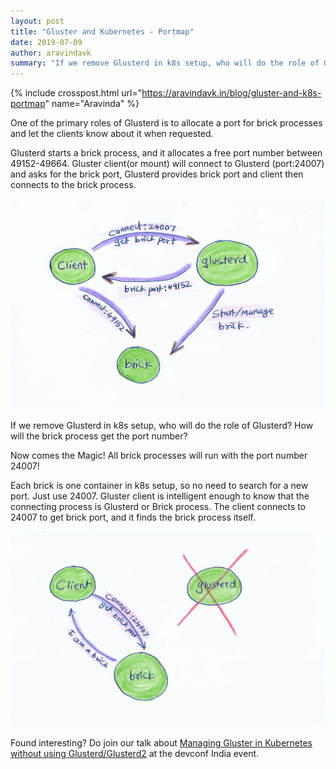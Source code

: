 ```yaml
---
layout: post
title: "Gluster and Kubernetes - Portmap"
date: 2019-07-09
author: aravindavk
summary: "If we remove Glusterd in k8s setup, who will do the role of Glusterd? How will the brick process get the port number?"
---
```


{% include crosspost.html url="https://aravindavk.in/blog/gluster-and-k8s-portmap" name="Aravinda" %}

One of the primary roles of Glusterd is to allocate a port for brick
processes and let the clients know about it when requested.


Glusterd starts a brick process, and it allocates a free port number
between 49152-49664. Gluster client(or mount) will connect to Glusterd
(port:24007) and asks for the brick port, Glusterd provides brick port
and client then connects to the brick process.

![Get brick port from Glusterd](/static/images/gluster-glusterd-brick-port.png)

If we remove Glusterd in k8s setup, who will do the role of Glusterd?
How will the brick process get the port number?

Now comes the Magic! All brick processes will run with the port number
24007!

Each brick is one container in k8s setup, so no need to search for a new
port. Just use 24007. Gluster client is intelligent enough to know
that the connecting process is Glusterd or Brick process. The client
connects to 24007 to get brick port, and it finds the brick process
itself.

![Client directly connects to brick](/static/images/gluster-brick-connect-direct.png)

Found interesting? Do join our talk about [Managing Gluster in Kubernetes without using Glusterd/Glusterd2](http://bit.ly/gluster-k8s-devconf) at the devconf India event.
